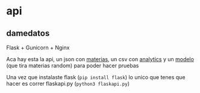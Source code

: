 # api
## damedatos

Flask + Gunicorn + Nginx

Aca hay esta la api, un json con [materias](materias.json), un csv con [analytics](analytics.csv) y un [modelo](modelo.py) (que tira materias random) para poder hacer pruebas

Una vez que instalaste flask (```pip install flask```) lo unico que tenes que hacer es correr flaskapi.py (```python3 flaskapi.py```)